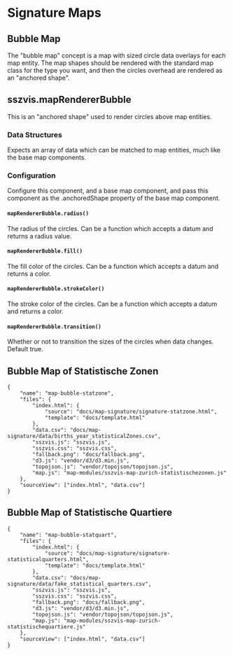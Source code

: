 # Signature Maps

## Bubble Map

The "bubble map" concept is a map with sized circle data overlays for each map entity. The map shapes should be rendered with the standard map class for the type you want, and then the circles overhead are rendered as an "anchored shape".

## sszvis.mapRendererBubble

This is an "anchored shape" used to render circles above map entities.

### Data Structures 

Expects an array of data which can be matched to map entities, much like the base map components.

### Configuration

Configure this component, and a base map component, and pass this component as the .anchoredShape property of the base map component.

#### `mapRendererBubble.radius()`

The radius of the circles. Can be a function which accepts a datum and returns a radius value.

#### `mapRendererBubble.fill()`

The fill color of the circles. Can be a function which accepts a datum and returns a color.

#### `mapRendererBubble.strokeColor()`

The stroke color of the circles. Can be a function which accepts a datum and returns a color.

#### `mapRendererBubble.transition()`

Whether or not to transition the sizes of the circles when data changes. Default true.

## Bubble Map of Statistische Zonen

```project
{
    "name": "map-bubble-statzone",
    "files": {
        "index.html": {
            "source": "docs/map-signature/signature-statzone.html",
            "template": "docs/template.html"
        },
        "data.csv": "docs/map-signature/data/births_year_statisticalZones.csv",
        "sszvis.js": "sszvis.js",
        "sszvis.css": "sszvis.css",
        "fallback.png": "docs/fallback.png",
        "d3.js": "vendor/d3/d3.min.js",
        "topojson.js": "vendor/topojson/topojson.js",
        "map.js": "map-modules/sszvis-map-zurich-statistischezonen.js"
    },
    "sourceView": ["index.html", "data.csv"]
}
```

## Bubble Map of Statistische Quartiere

```project
{
    "name": "map-bubble-statquart",
    "files": {
        "index.html": {
            "source": "docs/map-signature/signature-statisticalquarters.html",
            "template": "docs/template.html"
        },
        "data.csv": "docs/map-signature/data/fake_statistical_quarters.csv",
        "sszvis.js": "sszvis.js",
        "sszvis.css": "sszvis.css",
        "fallback.png": "docs/fallback.png",
        "d3.js": "vendor/d3/d3.min.js",
        "topojson.js": "vendor/topojson/topojson.js",
        "map.js": "map-modules/sszvis-map-zurich-statistischequartiere.js"
    },
    "sourceView": ["index.html", "data.csv"]
}
```
